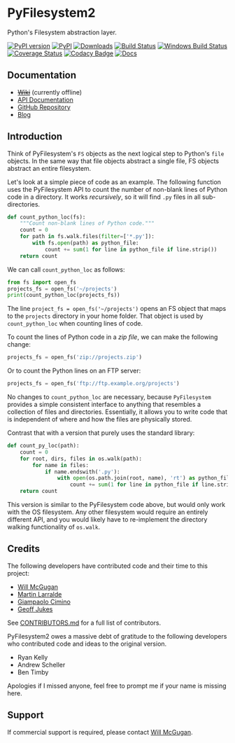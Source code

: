 # PyFilesystem2

Python's Filesystem abstraction layer.

[![PyPI version](https://img.shields.io/pypi/v/fs)](https://pypi.org/project/fs/)
[![PyPI](https://img.shields.io/pypi/pyversions/fs.svg)](https://pypi.org/project/fs/)
[![Downloads](https://pepy.tech/badge/fs/month)](https://pepy.tech/project/fs/)
[![Build Status](https://img.shields.io/github/workflow/status/PyFilesystem/pyfilesystem2/Test/master?logo=github&cacheSeconds=600)](https://github.com/PyFilesystem/pyfilesystem2/actions?query=branch%3Amaster)
[![Windows Build Status](https://img.shields.io/appveyor/build/willmcgugan/pyfilesystem2/master?logo=appveyor&cacheSeconds=600)](https://ci.appveyor.com/project/willmcgugan/pyfilesystem2)
[![Coverage Status](https://img.shields.io/coveralls/github/PyFilesystem/pyfilesystem2/master?cacheSeconds=600)](https://coveralls.io/github/PyFilesystem/pyfilesystem2)
[![Codacy Badge](https://img.shields.io/codacy/grade/30ad6445427349218425d93886ade9ee/master?logo=codacy)](https://www.codacy.com/app/will-mcgugan/pyfilesystem2?utm_source=github.com&utm_medium=referral&utm_content=PyFilesystem/pyfilesystem2&utm_campaign=Badge_Grade)
[![Docs](https://img.shields.io/readthedocs/pyfilesystem2?maxAge=3600)](http://pyfilesystem2.readthedocs.io/en/stable/?badge=stable)

## Documentation

- ~~[Wiki](https://www.pyfilesystem.org)~~ (currently offline)
- [API Documentation](https://pyfilesystem2.readthedocs.io/en/latest/)
- [GitHub Repository](https://github.com/PyFilesystem/pyfilesystem2)
- [Blog](https://www.willmcgugan.com/tag/fs/)

## Introduction

Think of PyFilesystem's `FS` objects as the next logical step to
Python's `file` objects. In the same way that file objects abstract a
single file, FS objects abstract an entire filesystem.

Let's look at a simple piece of code as an example. The following
function uses the PyFilesystem API to count the number of non-blank
lines of Python code in a directory. It works _recursively_, so it will
find `.py` files in all sub-directories.

```python
def count_python_loc(fs):
    """Count non-blank lines of Python code."""
    count = 0
    for path in fs.walk.files(filter=['*.py']):
        with fs.open(path) as python_file:
            count += sum(1 for line in python_file if line.strip())
    return count
```

We can call `count_python_loc` as follows:

```python
from fs import open_fs
projects_fs = open_fs('~/projects')
print(count_python_loc(projects_fs))
```

The line `project_fs = open_fs('~/projects')` opens an FS object that
maps to the `projects` directory in your home folder. That object is
used by `count_python_loc` when counting lines of code.

To count the lines of Python code in a _zip file_, we can make the
following change:

```python
projects_fs = open_fs('zip://projects.zip')
```

Or to count the Python lines on an FTP server:

```python
projects_fs = open_fs('ftp://ftp.example.org/projects')
```

No changes to `count_python_loc` are necessary, because `PyFilesystem`
provides a simple consistent interface to anything that resembles a
collection of files and directories. Essentially, it allows you to write
code that is independent of where and how the files are physically
stored.

Contrast that with a version that purely uses the standard library:

```python
def count_py_loc(path):
    count = 0
    for root, dirs, files in os.walk(path):
        for name in files:
            if name.endswith('.py'):
                with open(os.path.join(root, name), 'rt') as python_file:
                    count += sum(1 for line in python_file if line.strip())
    return count
```

This version is similar to the PyFilesystem code above, but would only
work with the OS filesystem. Any other filesystem would require an
entirely different API, and you would likely have to re-implement the
directory walking functionality of `os.walk`.

## Credits

The following developers have contributed code and their time to this project:

- [Will McGugan](https://github.com/willmcgugan)
- [Martin Larralde](https://github.com/althonos)
- [Giampaolo Cimino](https://github.com/gpcimino)
- [Geoff Jukes](https://github.com/geoffjukes)

See [CONTRIBUTORS.md](https://github.com/PyFilesystem/pyfilesystem2/blob/master/CONTRIBUTORS.md)
for a full list of contributors.

PyFilesystem2 owes a massive debt of gratitude to the following
developers who contributed code and ideas to the original version.

- Ryan Kelly
- Andrew Scheller
- Ben Timby

Apologies if I missed anyone, feel free to prompt me if your name is
missing here.

## Support

If commercial support is required, please contact [Will McGugan](mailto:willmcgugan@gmail.com).
